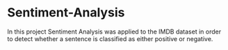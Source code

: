 # Sentiment-Analysis
In this project Sentiment Analysis was applied to the IMDB dataset in order to detect whether a sentence is classified as either positive or negative. 

